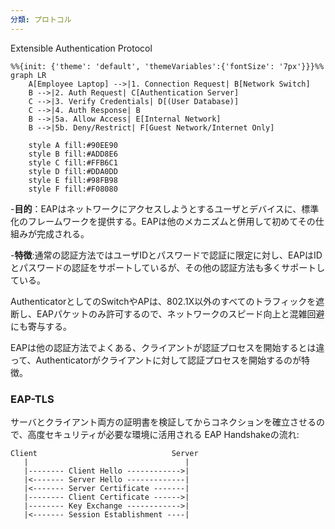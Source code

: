 ```yaml
---
分類: プロトコル
---
```


Extensible Authentication Protocol

```mermaid
%%{init: {'theme': 'default', 'themeVariables':{'fontSize': '7px'}}}%%
graph LR
    A[Employee Laptop] -->|1. Connection Request| B[Network Switch]
    B -->|2. Auth Request| C[Authentication Server]
    C -->|3. Verify Credentials| D[(User Database)]
    C -->|4. Auth Response| B
    B -->|5a. Allow Access| E[Internal Network]
    B -->|5b. Deny/Restrict| F[Guest Network/Internet Only]
    
    style A fill:#90EE90
    style B fill:#ADD8E6
    style C fill:#FFB6C1
    style D fill:#DDA0DD
    style E fill:#98FB98
    style F fill:#F08080
```
-**目的**：EAPはネットワークにアクセスしようとするユーザとデバイスに、標準化のフレームワークを提供する。EAPは他のメカニズムと併用して初めてその仕組みが完成される。

-**特徴**:通常の認証方法ではユーザIDとパスワードで認証に限定に対し、EAPはIDとパスワードの認証をサポートしているが、その他の認証方法も多くサポートしている。

AuthenticatorとしてのSwitchやAPは、802.1X以外のすべてのトラフィックを遮断し、EAPパケットのみ許可するので、ネットワークのスピード向上と混雑回避にも寄与する。

EAPは他の認証方法でよくある、クライアントが認証プロセスを開始するとは違って、Authenticatorがクライアントに対して認証プロセスを開始するのが特徴。

### EAP-TLS
サーバとクライアント両方の証明書を検証してからコネクションを確立させるので、高度セキュリティが必要な環境に活用される
EAP Handshakeの流れ:
```
Client                              Server
   |                                   |
   |-------- Client Hello ------------>|
   |<------- Server Hello -------------|
   |<------- Server Certificate -------|
   |-------- Client Certificate ------>|
   |-------- Key Exchange ------------>|
   |<------- Session Establishment ----|
```